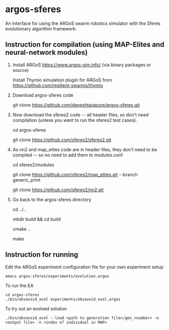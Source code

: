 argos-sferes
=======

An interface for using the ARGoS swarm robotics simulator with the Sferes evolutionary algorithm framework.


Instruction for compilation (using MAP-Elites and neural-network modules)
-------------

1. Install ARGoS https://www.argos-sim.info/ (via binary packages or source)

   Install Thymio simulation plugin for ARGoS from https://github.com/resilient-swarms/thymio

2. Download argos-sferes code

    git clone https://github.com/daneshtarapore/argos-sferes.git


3. Now download the sferes2 code -- all header files, so don't need compilation (unless you want to run the sferes2 test cases).

    cd argos-sferes

    git clone https://github.com/sferes2/sferes2.git 


4. As nn2 and map_elites code are in header files, they don't need to be compiled -- so no need to add them to modules.conf

    cd sferes2/modules

    git clone https://github.com/sferes2/map_elites.git --branch generic_print

    git clone https://github.com/sferes2/nn2.git



5. Go back to the argos-sferes directory

    cd ../..

    mkdir build && cd build

    cmake ..
    
    make


Instruction for running
-------------

Edit the ARGoS experiment configuration file for your own experiment setup

    emacs argos-sferes/experiments/evolution.argos


To run the EA

    cd argos-sferes
    ./bin/obsavoid_evol experiments/obsavoid_evol.argos


To try out an evolved solution

    ./bin/obsavoid_evol --load <path to generation file>/gen_<number> -o <output file> -n <index of individual in MAP>
